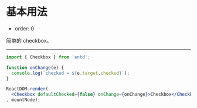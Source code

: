 # 基本用法

- order: 0

简单的 checkbox。

---

````jsx
import { Checkbox } from 'antd';

function onChange(e) {
  console.log(`checked = ${e.target.checked}`);
}

ReactDOM.render(
  <Checkbox defaultChecked={false} onChange={onChange}>Checkbox</Checkbox>
, mountNode);
````
